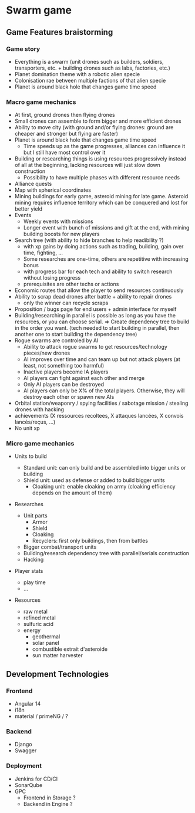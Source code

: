 # Swarm game

## Game Features braistorming

### Game story

- Everything is a swarm (unit drones such as builders, soldiers, transporters, etc. + building drones such as labs, factories, etc.)
- Planet domination theme with a robotic alien specie
- Colonisation rae between multiple factions of that alien specie
- Planet is around black hole that changes game time speed

### Macro game mechanics

- At first, ground drones then flying drones
- Small drones can assemble to form bigger and more efficient drones
- Ability to move city (with ground and/or flying drones: ground are cheaper and stronger but flying are faster)
- Planet is around black hole that changes game time speed
  - Time speeds up as the game progresses, alliances can influence it but I still have most control over it
- Building or researching things is using resources progressively instead of all at the beginning, lacking resources will just slow down construction
  - Possibility to have multiple phases with different resource needs
- Alliance quests
- Map with spherical coordinates
- Mining buildings for early game, asteroid mining for late game. Asteroid mining requires influence territory which can be conquered and lost for better yield
- Events
  - Weekly events with missions
  - Longer event with bunch of missions and gift at the end, with mining building boosts for new players
- Search tree (with ability to hide branches to help readibility ?)
  - with xp gains by doing actions such as trading, building, gain over time, fighting, ...
  - Some researches are one-time, others are repetitive with increasing bonus
  - with progress bar for each tech and ability to switch research without losing progress
  - prerequisites are other techs or actions
- Economic routes that allow the player to send resources continuously
- Ability to scrap dead drones after battle + ability to repair drones
  - only the winner can recycle scraps
- Proposition / bugs page for end users + admin interface for myself
- Building/researching in parallel is possible as long as you have the resources, or you can choose serial. => Create dependency tree to build in the order you want. (tech needed to start building in parallel, then another one to start building the dependency tree)
- Rogue swarms are controled by AI
  - Ability to attack rogue swarms to get resources/technology pieces/new drones
  - AI improves over time and can team up but not attack players (at least, not something too harmful)
  - Inactive players become IA players
  - AI players can fight against each other and merge
  - Only AI players can be destroyed
  - AI players can only be X% of the total players. Otherwise, they will destroy each other or spawn new AIs
- Orbital station/weaponry / spying facilities / sabotage mission / stealing drones with hacking
- achievements (X ressources recoltees, X attaques lancées, X convois lancés/reçus, ...)
- No unit xp
 

### Micro game mechanics

- Units to build
  - Standard unit: can only build and be assembled into bigger units or building
  - Shield unit: used as defense or added to build bigger units
    - Cloaking unit: enable cloaking on army (cloaking efficiency depends on the amount of them)

- Researches
  - Unit parts
    - Armor
    - Shield
    - Cloaking
    - Recyclers: first only buildings, then from battles
  - Bigger combat/transport units
  - Building/research dependency tree with parallel/serials construction
  - Hacking
  
- Player stats
  - play time
  - ...

- Resources
  - raw metal
  - refined metal
  - sulfuric acid
  - energy
    - geothermal
    - solar panel
    - combustible extrait d'asteroide
    - sun matter harvester


## Development Technologies

### Frontend
- Angular 14
- i18n
- material / primeNG / ?

### Backend
- Django
- Swagger

### Deployment
- Jenkins for CD/CI
- SonarQube
- GPC
  - Frontend in Storage ?
  - Backend in Engine ?
